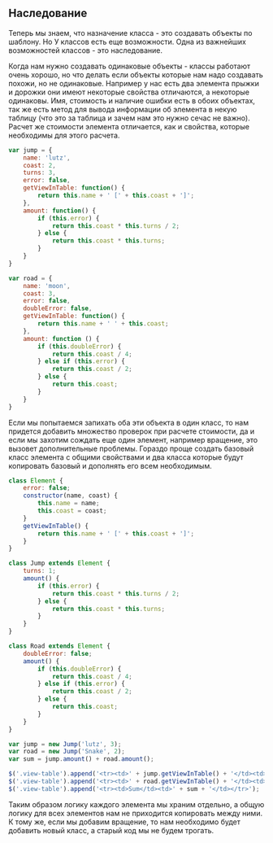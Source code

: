 ## Наследование

Теперь мы знаем, что назначение класса - это создавать объекты по шаблону. Но У классов есть еще возможности. Одна из важнейших возможностей классов - это наследование.

Когда нам нужно создавать одинаковые объекты - классы работают очень хорошо, но что делать если объекты которые нам надо создавать похожи, но не одинаковые.
Например у нас есть два элемента прыжки и дорожки они имеют некоторые свойства отличаются, а некоторые одинаковы. Имя, стоимость и наличие ошибки есть в обоих объектах,
так же есть метод для вывода информации об элемента в некую таблицу (что это за таблица и зачем нам это нужно сечас не важно).
Расчет же стоимости элемента отличается, как и свойства, которые необходимы для этого расчета.

```javascript
var jump = {
    name: 'lutz',
    coast: 2,
    turns: 3,
    error: false,
    getViewInTable: function() {
        return this.name + ' [' + this.coast + ']';
    },
    amount: function() {
        if (this.error) {
            return this.coast * this.turns / 2;
        } else {
            return this.coast * this.turns;
        }
    }
}

var road = {
    name: 'moon',
    coast: 3,
    error: false,
    doubleError: false,
    getViewInTable: function() {
        return this.name + ' ' + this.coast;
    },
    amount: function () {
        if (this.doubleError) {
            return this.coast / 4;
        } else if (this.error) {
            return this.coast / 2;
        } else {
            return this.coast;
        }
    }
}
```

Если мы попытаемся запихать оба эти объекта в один класс, то нам придется добавить множество проверок при расчете стоимости, да и если мы захотим сождать еще один элемент, например вращение, это вызовет дополнительные проблемы.
Гораздо проще создать базовый класс элемента с общими свойствами и два класса которые будут копировать базовый и дополнять его всем необходимым.

```javascript
class Element {
    error: false;
    constructor(name, coast) {
        this.name = name;
        this.coast = coast;
    }
    getViewInTable() {
        return this.name + ' [' + this.coast + ']';
    }
}

class Jump extends Element {
    turns: 1;
    amount() {
        if (this.error) {
            return this.coast * this.turns / 2;
        } else {
            return this.coast * this.turns;
        }
    }
}

class Road extends Element {
    doubleError: false;
    amount() {
        if (this.doubleError) {
            return this.coast / 4;
        } else if (this.error) {
            return this.coast / 2;
        } else {
            return this.coast;
        }
    }
}

var jump = new Jump('lutz', 3);
var road = new Jump('Snake', 2);
var sum = jump.amount() + road.amount();

$('.view-table').append('<tr><td>' + jump.getViewInTable() + '</td><td>' + jump.amount() + '</td></tr>');
$('.view-table').append('<tr><td>' + road.getViewInTable() + '</td><td>' + road.amount() + '</td></tr>');
$('.view-table').append('<tr><td>Sum</td><td>' + sum + '</td></tr>');

```

Таким образом логику каждого элемента мы храним отдельно, а общую логику для всех элементов нам не приходится копировать между ними.
К тому же, если мы добавим вращение, то нам необходимо будет добавить новый класс, а старый код мы не будем трогать.
